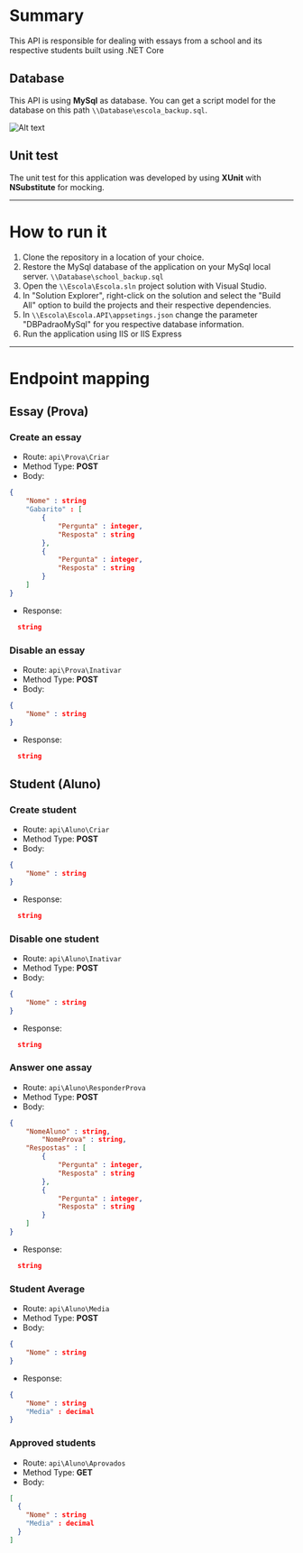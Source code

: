 # Summary
This API is responsible for dealing with essays from a school and its respective students built using .NET Core

## Database
This API is using **MySql** as database.
You can get a script model for the database on this path `\\Database\escola_backup.sql`.

![Alt text](/Database/modelo_relacional.jpg?raw=true "Modelo relacional")

## Unit test
The unit test for this application was developed by using **XUnit** with **NSubstitute** for mocking.

***

# How to run it
1. Clone the repository in a location of your choice.
2. Restore the MySql database of the application on your MySql local server. `\\Database\school_backup.sql`
3. Open the `\\Escola\Escola.sln` project solution with Visual Studio.
4. In "Solution Explorer", right-click on the solution and select the "Build All" option to build the projects and their respective dependencies.
5. In `\\Escola\Escola.API\appsetings.json` change the parameter "DBPadraoMySql" for you respective database information.
6. Run the application using IIS or IIS Express

***

# Endpoint mapping
## Essay (Prova)
### Create an essay
* Route: `api\Prova\Criar`
* Method Type: **POST**
* Body: 
```json
{
    "Nome" : string
    "Gabarito" : [
		{
			"Pergunta" : integer,
			"Resposta" : string
		},
		{
			"Pergunta" : integer,
			"Resposta" : string
		}
	]
}
```
* Response:
```json
  string
```

### Disable an essay
* Route: `api\Prova\Inativar`
* Method Type: **POST**
* Body: 
```json
{
    "Nome" : string
}
```
* Response:
```json
  string
```

## Student (Aluno)
### Create student
* Route: `api\Aluno\Criar`
* Method Type: **POST**
* Body: 
```json
{
    "Nome" : string
}
```
* Response:
```json
  string
```

### Disable one student
* Route: `api\Aluno\Inativar`
* Method Type: **POST**
* Body: 
```json
{
    "Nome" : string
}
```
* Response:
```json
  string
```

### Answer one assay
* Route: `api\Aluno\ResponderProva`
* Method Type: **POST**
* Body: 
```json
{
	"NomeAluno" : string,
    	"NomeProva" : string,
	"Respostas" : [
		{
			"Pergunta" : integer,
			"Resposta" : string
		},
		{
			"Pergunta" : integer,
			"Resposta" : string
		}
	]
}
```
* Response:
```json
  string
```

### Student Average
* Route: `api\Aluno\Media`
* Method Type: **POST**
* Body: 
```json
{
    "Nome" : string
}
```
* Response:
```json
{
    "Nome" : string
    "Media" : decimal
}
```

### Approved students
* Route: `api\Aluno\Aprovados`
* Method Type: **GET**
* Body:
```json
[
  {
    "Nome" : string
    "Media" : decimal
  }
]
```
